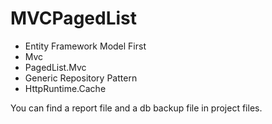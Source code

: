 # MVCPagedList
- Entity Framework Model First
- Mvc
- PagedList.Mvc
- Generic Repository Pattern
- HttpRuntime.Cache

You can find a report file and a db backup file in project files.
